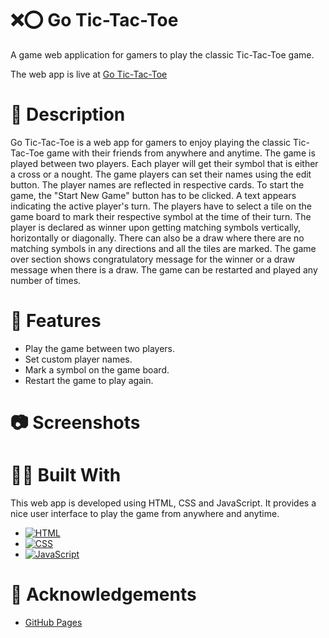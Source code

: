 # ❌⭕ Go Tic-Tac-Toe 

A game web application for gamers to play the classic Tic-Tac-Toe game.

The web app is live at [Go Tic-Tac-Toe](https://abhithere.github.io/go-tic-tac-toe/)

# 📃 Description

Go Tic-Tac-Toe is a web app for gamers to enjoy playing the classic Tic-Tac-Toe game with their friends from anywhere and anytime.
The game is played between two players. Each player will get their symbol that is either a cross or a nought.
The game players can set their names using the edit button. The player names are reflected in respective cards.
To start the game, the "Start New Game" button has to be clicked. A text appears indicating the active player's turn. The players have to select a tile on the game board to mark their respective symbol at the time of their turn.
The player is declared as winner upon getting matching symbols vertically, horizontally or diagonally. There can also be a draw where there are no matching symbols in any directions and all the tiles are marked.
The game over section shows congratulatory message for the winner or a draw message when there is a draw. The game can be restarted and played any number of times.

# 🎯 Features

* Play the game between two players.
* Set custom player names.
* Mark a symbol on the game board.
* Restart the game to play again.

# 📷 Screenshots

# 👨‍💻 Built With

This web app is developed using HTML, CSS and JavaScript. It provides a nice user interface to play the game from anywhere and anytime.

* [![HTML][html-shield]][html-url]
* [![CSS][css-shield]][css-url]
* [![JavaScript][javascript-shield]][javascript-url]

# 📝 Acknowledgements

* [GitHub Pages](https://pages.github.com)

<!-- REFERENCE VARIABLES -->
[html-shield]: https://img.shields.io/badge/html5-%23E34F26.svg?style=for-the-badge&logo=html5&logoColor=white
[html-url]: https://www.w3.org/html/
[css-shield]: https://img.shields.io/badge/css3-%231572B6.svg?style=for-the-badge&logo=css3&logoColor=white
[css-url]: https://www.w3.org/Style/CSS/Overview.en.html
[javascript-shield]: https://img.shields.io/badge/javascript-%23323330.svg?style=for-the-badge&logo=javascript&logoColor=%23F7DF1E
[javascript-url]: https://tc39.es/ecma262/

